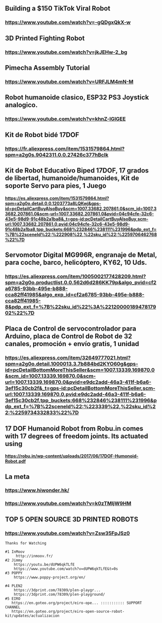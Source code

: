 ## Building a $150 TikTok Viral Robot
### https://www.youtube.com/watch?v=-gQDgxQkX-w

## 3D Printed Fighting Robot
### https://www.youtube.com/watch?v=jkJEHw-2_bg

## Pimecha Assembly Tutorial
### https://www.youtube.com/watch?v=URFJLM4mN-M

## Robot humanoide clasico, ESP32 PS3 Joystick analogico.
### https://www.youtube.com/watch?v=khnZ-lGIGEE

## Kit de Robot bidé 17DOF
### https://fr.aliexpress.com/item/1531579864.html?spm=a2g0s.9042311.0.0.27426c377hBcIk

## Kit de Robot Educativo Biped 17DOF, 17 grados de libertad, humanoide/humanoides, Kit de soporte Servo para pies, 1 Juego
#### https://es.aliexpress.com/item/1531579864.html?spm=a2g0o.detail.0.0.1203773a8LQKwj&gps-id=pcDetailCartBuyAlsoBuy&scm=1007.33682.207861.0&scm_id=1007.33682.207861.0&scm-url=1007.33682.207861.0&pvid=04c94cfe-32c6-43e5-98d9-91c48b2a1ba8&_t=gps-id:pcDetailCartBuyAlsoBuy,scm-url:1007.33682.207861.0,pvid:04c94cfe-32c6-43e5-98d9-91c48b2a1ba8,tpp_buckets:668%232846%238111%231996&pdp_ext_f=%7B%22sceneId%22:%222908%22,%22sku_id%22:%2259706462768%22%7D


## Servomotor Digital MG996R, engranaje de Metal, para coche, barco, helicóptero, KY62, 10 Uds.
### https://es.aliexpress.com/item/1005002177428209.html?spm=a2g0o.productlist.0.0.562d6d286KK79p&algo_pvid=cf2a6785-93bb-495e-b888-cca82ff41985&algo_exp_id=cf2a6785-93bb-495e-b888-cca82ff41985-8&pdp_ext_f=%7B%22sku_id%22%3A%2212000018947817902%22%7D

## Placa de Control de servocontrolador para Arduino, placa de Control de Robot de 32 canales, promoción + envío gratis, 1 unidad
### https://es.aliexpress.com/item/32649777021.html?spm=a2g0o.detail.1000013.3.7b884bd2KYO60g&gps-id=pcDetailBottomMoreThisSeller&scm=1007.13339.169870.0&scm_id=1007.13339.169870.0&scm-url=1007.13339.169870.0&pvid=e9dc2add-46a3-411f-b6a6-3ef15c30cb2f&_t=gps-id:pcDetailBottomMoreThisSeller,scm-url:1007.13339.169870.0,pvid:e9dc2add-46a3-411f-b6a6-3ef15c30cb2f,tpp_buckets:668%232846%238111%231996&pdp_ext_f=%7B%22sceneId%22:%223339%22,%22sku_id%22:%2259734332833%22%7D

## 17 DOF Humanoid Robot from Robu.in comes with 17 degrees of freedom joints. Its actuated using 
#### https://robu.in/wp-content/uploads/2017/06/17DOF-Humonoid-Robot.pdf


## La meta
### https://www.hiwonder.hk/
### https://www.youtube.com/watch?v=k0zTMIjW9HM

## TOP 5 OPEN SOURCE 3D PRINTED ROBOTS
### https://www.youtube.com/watch?v=Zsw35FpJSz0
```
Thanks for Watching

#1 InMoov
     http://inmoov.fr/
#2 Jimmy
    https://youtu.be/dUPW6qkTLfE
    https://www.youtube.com/watch?v=dUPW6qkTLfE&t=0s
#3 POPPY
    https://www.poppy-project.org/en/
    
#4 PLEN2
    https://3dprint.com/78309/plen-playgr...
    https://3dprint.com/78309/plen-playground/
#5 EIRO
   https://en.goteo.org/project/eiro-ope... ::::::::::: SUPPORT CHANNEL 
   https://en.goteo.org/project/eiro-open-source-robot-kit/updates/actualizacion
```
